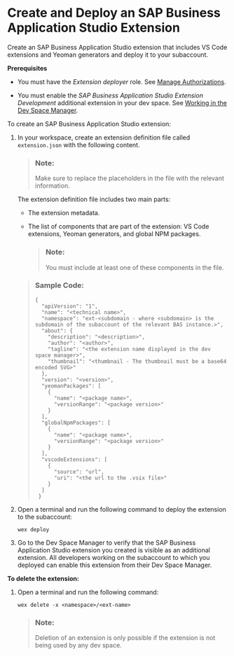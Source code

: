 <!-- loio2064b4e1cd2e4eb3b8851d810fabddb6 -->

# Create and Deploy an SAP Business Application Studio Extension

Create an SAP Business Application Studio extension that includes VS Code extensions and Yeoman generators and deploy it to your subaccount.

**Prerequisites**

-   You must have the *Extension deployer* role. See [Manage Authorizations](https://help.sap.com/viewer/9d1db9835307451daa8c930fbd9ab264/Cloud/en-US/01e69c53003c4b0a8a64310a3f08867d.html).

-   You must enable the *SAP Business Application Studio Extension Development* additional extension in your dev space. See [Working in the Dev Space Manager](Working_in_the_Dev_Space_Manager_ad40d52.md).


To create an SAP Business Application Studio extension:

1.  In your workspace, create an extension definition file called `extension.json` with the following content.

    > ### Note:  
    > Make sure to replace the placeholders in the file with the relevant information.

    The extension definition file includes two main parts:

    -   The extension metadata.

    -   The list of components that are part of the extension: VS Code extensions, Yeoman generators, and global NPM packages.

        > ### Note:  
        > You must include at least one of these components in the file.


    > ### Sample Code:  
    > ```
    > {
    >   "apiVersion": "1",
    >   "name": "<technical name>",
    >   "namespace": "ext-<subdomain - where <subdomain> is the subdomain of the subaccount of the relevant BAS instance.>",
    >   "about": {
    >     "description": "<description>",
    >     "author": "<author>",
    >     "tagline": "<the extension name displayed in the dev space manager>",
    >     "thumbnail": "<thumbnail - The thumbnail must be a base64 encoded SVG>"
    >   },
    >   "version": "<version>",
    >   "yeomanPackages": [
    >     {
    >       "name": "<package name>",
    >       "versionRange": "<package version>"
    >     }
    >   ],
    >   "globalNpmPackages": [
    >     {
    >       "name": "<package name>",
    >       "versionRange": "<package version>"
    >     }
    >   ],
    >   "vscodeExtensions": [
    >     {
    >       "source": "url",
    >       "uri": "<the url to the .vsix file>"
    >     }
    >   ]
    >  }
    > ```

2.  Open a terminal and run the following command to deploy the extension to the subaccount:

    ```
    wex deploy
    ```

3.  Go to the Dev Space Manager to verify that the SAP Business Application Studio extension you created is visible as an additional extension. All developers working on the subaccount to which you deployed can enable this extension from their Dev Space Manager.

**To delete the extension:**

1.  Open a terminal and run the following command:

    ```
    wex delete -x <namespace>/<ext-name>
    ```

    > ### Note:  
    > Deletion of an extension is only possible if the extension is not being used by any dev space.


